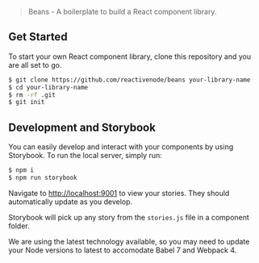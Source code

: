 > Beans - A boilerplate to build a React component library.

## Get Started

To start your own React component library, clone this repository and you are all set to go.

```bash
$ git clone https://github.com/reactivenode/beans your-library-name
$ cd your-library-name
$ rm -rf .git
$ git init
```

## Development and Storybook

You can easily develop and interact with your components by using Storybook. To run the local server, simply run:

```bash
$ npm i
$ npm run storybook
```

Navigate to [http://localhost:9001](http://localhost:9001) to view your stories. They should automatically update as you develop.

Storybook will pick up any story from the `stories.js` file in a component folder.

We are using the latest technology available, so you may need to update your Node versions to latest to accomodate Babel 7 and Webpack 4.
